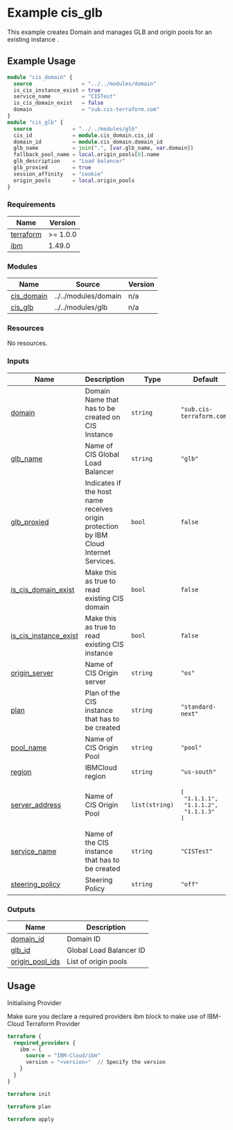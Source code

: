 # Example cis_glb

This example creates Domain and manages GLB and origin pools for an existing instance .

## Example Usage

```terraform
module "cis_domain" {
  source                = "../../modules/domain"
  is_cis_instance_exist = true
  service_name          = "CISTest"
  is_cis_domain_exist   = false
  domain                = "sub.cis-terraform.com"
}
module "cis_glb" {
  source             = "../../modules/glb"
  cis_id             = module.cis_domain.cis_id
  domain_id          = module.cis_domain.domain_id
  glb_name           = join(".", [var.glb_name, var.domain])
  fallback_pool_name = local.origin_pools[0].name
  glb_description    = "Load balancer"
  glb_proxied        = true
  session_affinity   = "cookie"
  origin_pools       = local.origin_pools
}

```

<!-- BEGINNING OF PRE-COMMIT-TERRAFORM DOCS HOOK -->
### Requirements

| Name | Version |
|------|---------|
| <a name="requirement_terraform"></a> [terraform](#requirement\_terraform) | >= 1.0.0 |
| <a name="requirement_ibm"></a> [ibm](#requirement\_ibm) | 1.49.0 |

### Modules

| Name | Source | Version |
|------|--------|---------|
| <a name="module_cis_domain"></a> [cis\_domain](#module\_cis\_domain) | ../../modules/domain | n/a |
| <a name="module_cis_glb"></a> [cis\_glb](#module\_cis\_glb) | ../../modules/glb | n/a |

### Resources

No resources.

### Inputs

| Name | Description | Type | Default | Required |
|------|-------------|------|---------|:--------:|
| <a name="input_domain"></a> [domain](#input\_domain) | Domain Name that has to be created on CIS Instance | `string` | `"sub.cis-terraform.com"` | no |
| <a name="input_glb_name"></a> [glb\_name](#input\_glb\_name) | Name of CIS Global Load Balancer | `string` | `"glb"` | no |
| <a name="input_glb_proxied"></a> [glb\_proxied](#input\_glb\_proxied) | Indicates if the host name receives origin protection by IBM Cloud Internet Services. | `bool` | `false` | no |
| <a name="input_is_cis_domain_exist"></a> [is\_cis\_domain\_exist](#input\_is\_cis\_domain\_exist) | Make this as true to read existing CIS domain | `bool` | `false` | no |
| <a name="input_is_cis_instance_exist"></a> [is\_cis\_instance\_exist](#input\_is\_cis\_instance\_exist) | Make this as true to read existing CIS instance | `bool` | `false` | no |
| <a name="input_origin_server"></a> [origin\_server](#input\_origin\_server) | Name of CIS Origin server | `string` | `"os"` | no |
| <a name="input_plan"></a> [plan](#input\_plan) | Plan of the CIS instance that has to be created | `string` | `"standard-next"` | no |
| <a name="input_pool_name"></a> [pool\_name](#input\_pool\_name) | Name of CIS Origin Pool | `string` | `"pool"` | no |
| <a name="input_region"></a> [region](#input\_region) | IBMCloud region | `string` | `"us-south"` | no |
| <a name="input_server_address"></a> [server\_address](#input\_server\_address) | Name of CIS Origin Pool | `list(string)` | <pre>[<br>  "1.1.1.1",<br>  "1.1.1.2",<br>  "1.1.1.3"<br>]</pre> | no |
| <a name="input_service_name"></a> [service\_name](#input\_service\_name) | Name of the CIS instance that has to be created | `string` | `"CISTest"` | no |
| <a name="input_steering_policy"></a> [steering\_policy](#input\_steering\_policy) | Steering Policy | `string` | `"off"` | no |

### Outputs

| Name | Description |
|------|-------------|
| <a name="output_domain_id"></a> [domain\_id](#output\_domain\_id) | Domain ID |
| <a name="output_glb_id"></a> [glb\_id](#output\_glb\_id) | Global Load Balancer ID |
| <a name="output_origin_pool_ids"></a> [origin\_pool\_ids](#output\_origin\_pool\_ids) | List of origin pools |
<!-- END OF PRE-COMMIT-TERRAFORM DOCS HOOK -->


## Usage

Initialising Provider

Make sure you declare a required providers ibm block to make use of IBM-Cloud Terraform Provider

```terraform
terraform {
  required_providers {
    ibm = {
      source = "IBM-Cloud/ibm"
      version = "<version>"  // Specify the version
    }
  }
}
```

```terraform
terraform init
```

```terraform
terraform plan
```

```terraform
terraform apply
```
